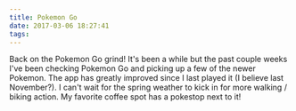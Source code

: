 ```yaml
---
title: Pokemon Go
date: 2017-03-06 18:27:41
tags:
---
```

Back on the Pokemon Go grind! It's been a while but the past couple weeks I've been checking Pokemon Go and picking up a few of the newer Pokemon. The app has greatly improved since I last played it (I believe last November?). I can't wait for the spring weather to kick in for more walking / biking action. My favorite coffee spot has a pokestop next to it!
